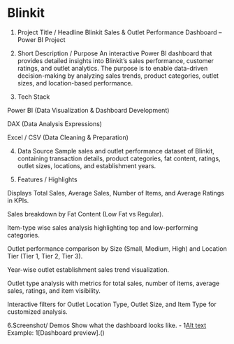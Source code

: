# Blinkit
1. Project Title / Headline
Blinkit Sales & Outlet Performance Dashboard – Power BI Project

2. Short Description / Purpose
An interactive Power BI dashboard that provides detailed insights into Blinkit’s sales performance, customer ratings, and outlet analytics. The purpose is to enable data-driven decision-making by analyzing sales trends, product categories, outlet sizes, and location-based performance.

3. Tech Stack

Power BI (Data Visualization & Dashboard Development)

DAX (Data Analysis Expressions)

Excel / CSV (Data Cleaning & Preparation)

4. Data Source
Sample sales and outlet performance dataset of Blinkit, containing transaction details, product categories, fat content, ratings, outlet sizes, locations, and establishment years.

5. Features / Highlights

Displays Total Sales, Average Sales, Number of Items, and Average Ratings in KPIs.

Sales breakdown by Fat Content (Low Fat vs Regular).

Item-type wise sales analysis highlighting top and low-performing categories.

Outlet performance comparison by Size (Small, Medium, High) and Location Tier (Tier 1, Tier 2, Tier 3).

Year-wise outlet establishment sales trend visualization.

Outlet type analysis with metrics for total sales, number of items, average sales, ratings, and item visibility.

Interactive filters for Outlet Location Type, Outlet Size, and Item Type for customized analysis.

6.Screenshot/ Demos
Show what the dashboard looks like. - 1[Alt text]()
Example: 1[Dashboard preview].()

